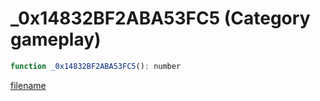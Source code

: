 # _0x14832BF2ABA53FC5 (Category gameplay)

```js
function _0x14832BF2ABA53FC5(): number
```

[filename](_0x14832BF2ABA53FC5_m.md ':include')